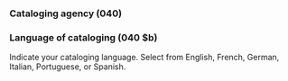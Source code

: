 ### Cataloging agency (040)

### Language of cataloging (040 $b)

Indicate your cataloging language. Select from English, French, German, Italian, Portuguese, or Spanish.
